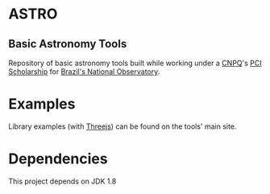 # ASTRO 
## Basic Astronomy Tools

Repository of basic astronomy tools built while working under a [CNPQ](http://www.cnpq.br)'s [PCI Scholarship](http://www.cnpq.br/web/guest/view/-/journal_content/56_INSTANCE_0oED/10157/25094) for [Brazil's National Observatory](http://www.on.br).

# Examples

Library examples (with [Threejs](http://www.threejs.org)) can be found on the tools' main site.

# Dependencies

This project depends on JDK 1.8